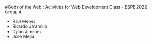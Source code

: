 #Gods of the Web : Activities for Web Development Class - ESPE 2022
Group 4:
- Raul Menes
- Ricardo Jaramillo
- Dylan Jimenez
- Jose Mejia

 
